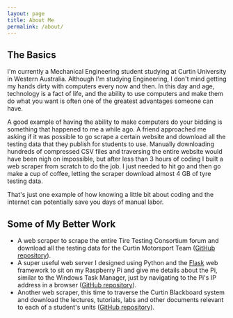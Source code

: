 ```yaml
---
layout: page
title: About Me
permalink: /about/
---
```


The Basics
----------

I'm currently a Mechanical Engineering student studying at Curtin University
in Western Australia. Although I'm studying Engineering, I don't mind getting
my hands dirty with computers every now and then. In this day and age,
technology is a fact of life, and the ability to use computers and make them do
what you want is often one of the greatest advantages someone can have.

A good example of having the ability to make computers do your bidding is
something that happened to me a while ago. A friend approached me asking if it
was possible to go scrape a certain website and download all the testing data
that they publish for students to use. Manually downloading hundreds of
compressed CSV files and traversing the entire website would have been nigh on
impossible, but after less than 3 hours of coding I built a web scraper from
scratch to do the job. I just needed to hit go and then go make a cup of
coffee, letting the scraper download almost 4 GB of tyre testing data.

That's just one example of how knowing a little bit about coding and the
internet can potentially save you days of manual labor.

Some of My Better Work
----------------------
* A web scraper to scrape the entire Tire Testing Consortium forum and download
  all the testing data for the Curtin Motorsport Team 
  ([GitHub repository][ttc-scraper]).
* A super useful web server I designed using Python and the [Flask][flask] web 
  framework to sit on my Raspberry Pi and give me details about the Pi, 
  similar to the Windows Task Manager, just by navigating to the Pi's IP 
  address in a browser ([GitHub repository][status-server]). 
* Another web scraper, this time to traverse the Curtin Blackboard system and
  download the lectures, tutorials, labs and other documents relevant to each
  of a student's units ([GitHub repository][blackboard-scraper]).

[ttc-scraper]: https://github.com/Michael-F-Bryan/ttc_scraper
[blackboard-scraper]: https://github.com/Michael-F-Bryan/spider_board
[status-server]: https://github.com/Michael-F-Bryan/status_server
[flask]: http://flask.pocoo.org/

